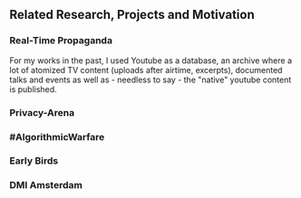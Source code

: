 ## Related Research, Projects and Motivation

### Real-Time Propaganda
For my works in the past, I used Youtube as a database, an archive where a lot of atomized TV content (uploads after airtime, excerpts), documented talks and events as well as - needless to say - the "native" youtube content is published.

### Privacy-Arena

### #AlgorithmicWarfare

### Early Birds

### DMI Amsterdam
